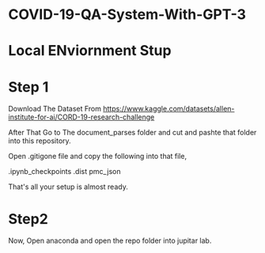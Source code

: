 # COVID-19-QA-System-With-GPT-3

# Local ENviornment Stup

# Step 1
Download The Dataset From https://www.kaggle.com/datasets/allen-institute-for-ai/CORD-19-research-challenge

After That Go to The document_parses folder and cut and pashte that folder into this repository.

Open .gitigone file and copy the following into that file,

.ipynb_checkpoints
.dist
pmc_json

That's all your setup is almost ready.

# Step2
Now, Open anaconda and open the repo folder into jupitar lab.